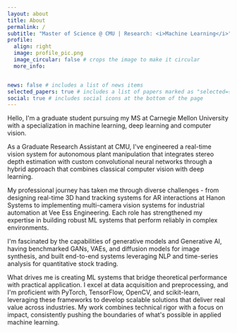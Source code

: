 ```yaml
---
layout: about
title: About
permalink: /
subtitle: "Master of Science @ CMU | Research: <i>Machine Learning</i>"
profile:
  align: right
  image: profile_pic.png
  image_circular: false # crops the image to make it circular
  more_info: 


news: false # includes a list of news items
selected_papers: true # includes a list of papers marked as "selected={true}"
social: true # includes social icons at the bottom of the page
---
```


<!-- Manually setting profile image size
<img src="profile_pic.png" alt="Profile Picture" width="250"> -->

Hello, I'm a graduate student pursuing my MS at Carnegie Mellon University with a specialization in machine learning, deep learning and computer vision.

As a Graduate Research Assistant at CMU, I've engineered a real-time vision system for autonomous plant manipulation that integrates stereo depth estimation with custom convolutional neural networks through a hybrid approach that combines classical computer vision with deep learning.

My professional journey has taken me through diverse challenges - from designing real-time 3D hand tracking systems for AR interactions at Hanon Systems to implementing multi-camera vision systems for industrial automation at Vee Ess Engineering. Each role has strengthened my expertise in building robust ML systems that perform reliably in complex environments.

I'm fascinated by the capabilities of generative models and Generative AI, having benchmarked GANs, VAEs, and diffusion models for image synthesis, and built end-to-end systems leveraging NLP and time-series analysis for quantitative stock trading.

What drives me is creating ML systems that bridge theoretical performance with practical application. I excel at data acquisition and preprocessing, and I'm proficient with PyTorch, TensorFlow, OpenCV, and scikit-learn, leveraging these frameworks to develop scalable solutions that deliver real value across industries. My work combines technical rigor with a focus on impact, consistently pushing the boundaries of what's possible in applied machine learning.